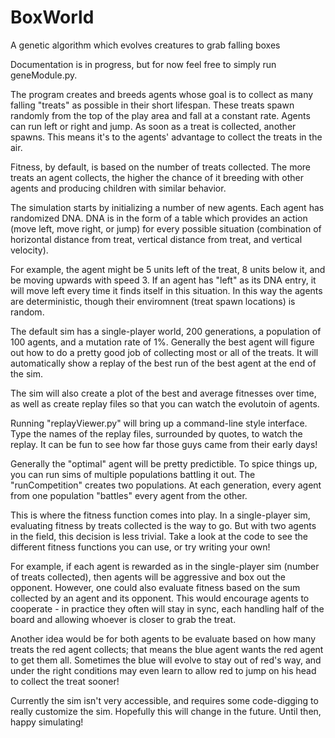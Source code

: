 # BoxWorld
A genetic algorithm which evolves creatures to grab falling boxes

Documentation is in progress, but for now feel free to simply run geneModule.py. 

The program creates and breeds agents whose goal is to collect as many falling "treats"
as possible in their short lifespan. These treats spawn randomly from the top
of the play area and fall at a constant rate. Agents can run left or right and jump.
As soon as a treat is collected, another spawns. This means it's to the agents' advantage
to collect the treats in the air.

Fitness, by default, is based on the number of treats collected. The more treats an agent collects,
the higher the chance of it breeding with other agents and producing children with similar behavior.

The simulation starts by initializing a number of new agents. Each agent has randomized DNA.
DNA is in the form of a table which provides an action (move left, move right, or jump)
for every possible situation (combination of horizontal distance from treat, vertical distance
from treat, and vertical velocity).

For example, the agent might be 5 units left of the treat, 8 units below it, and be moving upwards with speed 3.
If an agent has "left" as its DNA entry, it will move left every time it finds itself in this situation. In this way
the agents are deterministic, though their enviromnent (treat spawn locations) is random.

The default sim has a single-player world, 200 generations, a population of 100 agents, and a mutation rate of 1%.
Generally the best agent will figure out how to do a pretty good job of collecting most or all of the treats. It
will automatically show a replay of the best run of the best agent at the end of the sim.

The sim will also create a plot of the best and average fitnesses over time, as well as create replay files so that
you can watch the evolutoin of agents.

Running "replayViewer.py" will bring up a command-line style interface. Type the names of the replay files, surrounded by quotes,
to watch the replay. It can be fun to see how far those guys came from their early days!


Generally the "optimal" agent will be pretty predictible. To spice things up, you can run sims of multiple populations battling it out.
The "runCompetition" creates two populations. At each generation, every agent from one population "battles" every agent from the other.

This is where the fitness function comes into play. In a single-player sim, evaluating fitness by treats collected is the way to go. But
with two agents in the field, this decision is less trivial. Take a look at the code to see the different fitness functions you can use, 
or try writing your own! 

For example, if each agent is rewarded as in the single-player sim (number of treats collected), then agents will
be aggressive and box out the opponent. However, one could also evaluate fitness based on the sum collected by an agent and its opponent.
This would encourage agents to cooperate - in practice they often will stay in sync, each handling half of the board and allowing whoever
is closer to grab the treat. 

Another idea would be for both agents to be evaluate based on how many treats the red agent collects; that 
means the blue agent wants the red agent to get them all. Sometimes the blue will evolve to stay out of red's way, and under the right
conditions may even learn to allow red to jump on his head to collect the treat sooner!

Currently the sim isn't very accessible, and requires some code-digging to really customize the sim. 
Hopefully this will change in the future. Until then, happy simulating!
